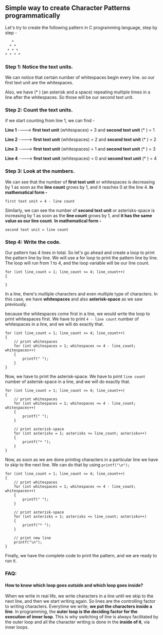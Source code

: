 ## Simple way to create Character Patterns programmatically 
Let's try to create the following pattern in C programming language, step by step -
```
   *
  * *
 * * *
* * * *
```
### Step 1: Notice the text units.


We can notice that certain number of whitespaces begin every line. so our first text unit are the whitespaces.

Also, we have (* ) (an asterisk and a space) repeating multiple times in a line after the whitespaces. So those will be our second text unit.

### Step 2: Count the text units.

if we start counting from line 1, we can find -

**Line 1** ----> **first text unit** (whitespaces) = 3 and **second text unit** (* ) = 1

**Line 2** ----> **first text unit** (whitespaces) = 2 and **second text unit** (* ) = 2

**Line 3** ----> **first text unit** (whitespaces) = 1 and **second text unit** (* ) = 3

**Line 4** ----> **first text unit** (whitespaces) = 0 and **second text unit** (* ) = 4

### Step 3: Look at the numbers.

We can see that the number of **first text unit** or whitespaces is decreasing by 1 as soon as the **line count** grows by 1, and it reaches 0 at the line 4. **In mathematical form -** 

```first text unit = 4 - line count```

Similarly, we can see the number of **second text unit** or asterisks-space is increasing by 1 as soon as the **line count** grows by 1, and **it has the same value as our line count**. **In mathematical form -**

 ```second text unit = line count```
 
### Step 4: Write the code.

Our pattern has 4 lines in total. So let's go ahead and create a loop to print the pattern line by line. We will use a for loop to print the pattern line by line. The loop will run from 1 to 4, and the loop variable will be our line count. 

```
for (int line_count = 1; line_count <= 4; line_count++)
{
    
}
```
In a line, there's multiple characters and even multiple type of characters. In this case, we have **whitespaces** and also **asterisk-space** as we saw previously. 

because the whitespaces come first in a line, we would write the loop to print whitespaces first. We have to print ```4 - line count``` number of whitespaces in a line, and we will do exactly that.

``` 
for (int line_count = 1; line_count <= 4; line_count++)
{
    // print whitespaces
    for (int whitespaces = 1; whitespaces <= 4 - line_count; whitespaces++)
    {
        printf(" ");
    }
}
```
Now, we have to print the asterisk-space. We have to print ```line count``` number of asterisk-space in a line, and we will do exactly that.

```
for (int line_count = 1; line_count <= 4; line_count++)
{
    // print whitespaces
    for (int whitespaces = 1; whitespaces <= 4 - line_count; whitespaces++)
    {
        printf(" ");
    }
    
    // print asterisk-space
    for (int asterisks = 1; asterisks <= line_count; asterisks++)
    {
        printf("* ");
    }
}
```
Now, as soon as we are done printing characters in a particular line we have to skip to the next line. We can do that by using ```printf("\n");```

```
for (int line_count = 1; line_count <= 4; line_count++)
{
    // print whitespaces
    for (int whitespaces = 1; whitespaces <= 4 - line_count; whitespaces++)
    {
        printf(" ");
    }
    
    // print asterisk-space
    for (int asterisks = 1; asterisks <= line_count; asterisks++)
    {
        printf("* ");
    }
    
    // print new line
    printf("\n");
}
```
Finally, we have the complete code to print the pattern, and we are ready to run it.

### FAQ: 
#### How to know which loop goes outside and which loop goes inside?
When we write in real life, we write characters in a line until we skip to the next line, and then we start writing again.
So lines are the controlling factor to writing characters. 
Everytime we write, **we put the characters inside a line**. 
In programming, the **outer loop is the deciding factor for the execution of inner loop**. 
This is why switching of line is always facilitated by the outer loop and all the character writing is done in the **inside of it**, via inner loops.  
